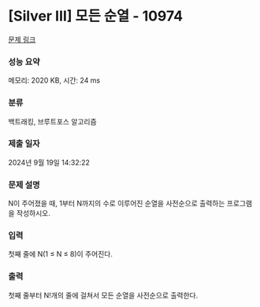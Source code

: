 # [Silver III] 모든 순열 - 10974 

[문제 링크](https://www.acmicpc.net/problem/10974) 

### 성능 요약

메모리: 2020 KB, 시간: 24 ms

### 분류

백트래킹, 브루트포스 알고리즘

### 제출 일자

2024년 9월 19일 14:32:22

### 문제 설명

<p>N이 주어졌을 때, 1부터 N까지의 수로 이루어진 순열을 사전순으로 출력하는 프로그램을 작성하시오.</p>

### 입력 

 <p>첫째 줄에 N(1 ≤ N ≤ 8)이 주어진다. </p>

### 출력 

 <p>첫째 줄부터 N!개의 줄에 걸쳐서 모든 순열을 사전순으로 출력한다.</p>

